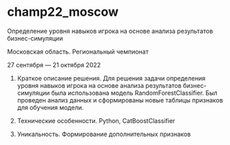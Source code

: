# champ22_moscow
Определение уровня навыков игрока на основе анализа результатов бизнес-симуляции

Московская область. Региональный чемпионат

27 сентября — 21 октября 2022

1. Краткое описание решения. 
Для решения задачи определения уровня навыков игрока на основе анализа результатов бизнес-симуляции была использована модель RandomForestClassifier.
Был проведен анализ данных и сформированы новые таблицы признаков для обучения модели.

2. Технические особенности. 
Python, CatBoostClassifier

3. Уникальность. 
Формирование дополнительных признаков 

